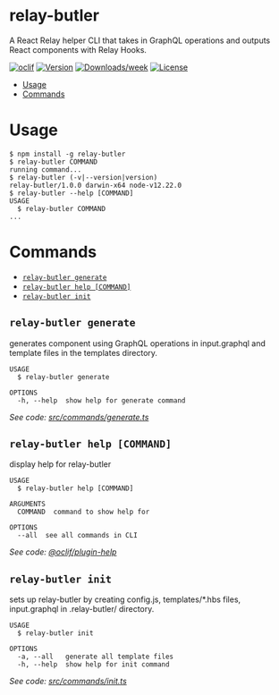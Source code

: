 relay-butler
============

A React Relay helper CLI that takes in GraphQL operations and outputs React components with Relay Hooks.

[![oclif](https://img.shields.io/badge/cli-oclif-brightgreen.svg)](https://oclif.io)
[![Version](https://img.shields.io/npm/v/relay-butler.svg)](https://npmjs.org/package/relay-butler)
[![Downloads/week](https://img.shields.io/npm/dw/relay-butler.svg)](https://npmjs.org/package/relay-butler)
[![License](https://img.shields.io/npm/l/relay-butler.svg)](https://github.com/richardguerre/relay-butler/blob/master/package.json)

<!-- toc -->
* [Usage](#usage)
* [Commands](#commands)
<!-- tocstop -->
# Usage
<!-- usage -->
```sh-session
$ npm install -g relay-butler
$ relay-butler COMMAND
running command...
$ relay-butler (-v|--version|version)
relay-butler/1.0.0 darwin-x64 node-v12.22.0
$ relay-butler --help [COMMAND]
USAGE
  $ relay-butler COMMAND
...
```
<!-- usagestop -->
# Commands
<!-- commands -->
* [`relay-butler generate`](#relay-butler-generate)
* [`relay-butler help [COMMAND]`](#relay-butler-help-command)
* [`relay-butler init`](#relay-butler-init)

## `relay-butler generate`

generates component using GraphQL operations in input.graphql and template files in the templates directory.

```
USAGE
  $ relay-butler generate

OPTIONS
  -h, --help  show help for generate command
```

_See code: [src/commands/generate.ts](https://github.com/richardguerre/relay-butler/blob/v1.0.0/src/commands/generate.ts)_

## `relay-butler help [COMMAND]`

display help for relay-butler

```
USAGE
  $ relay-butler help [COMMAND]

ARGUMENTS
  COMMAND  command to show help for

OPTIONS
  --all  see all commands in CLI
```

_See code: [@oclif/plugin-help](https://github.com/oclif/plugin-help/blob/v3.2.2/src/commands/help.ts)_

## `relay-butler init`

sets up relay-butler by creating config.js, templates/*.hbs files, input.graphql in .relay-butler/ directory.

```
USAGE
  $ relay-butler init

OPTIONS
  -a, --all   generate all template files
  -h, --help  show help for init command
```

_See code: [src/commands/init.ts](https://github.com/richardguerre/relay-butler/blob/v1.0.0/src/commands/init.ts)_
<!-- commandsstop -->

